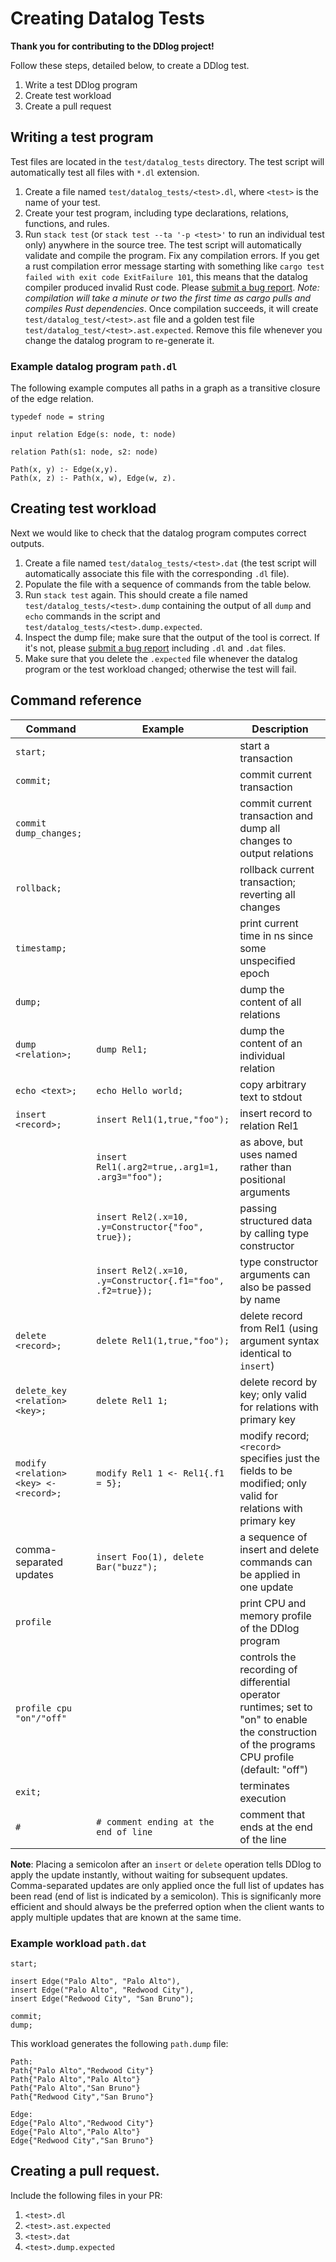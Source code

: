 # Creating Datalog Tests

**Thank you for contributing to the DDlog project!**

Follow these steps, detailed below, to create a DDlog test.

1. Write a test DDlog program
1. Create test workload
1. Create a pull request

## Writing a test program

Test files are located in the `test/datalog_tests` directory.  The
test script will automatically test all files with `*.dl`
extension.

1. Create a file named `test/datalog_tests/<test>.dl`, where `<test>` is
   the name of your test.
1. Create your test program, including type declarations, relations, functions, and rules.
1. Run `stack test` (or `stack test --ta '-p <test>'` to run an individual test only) anywhere in the source tree.  The test script will
   automatically validate and compile the program.  Fix any
   compilation errors.  If you get a rust compilation error message starting with
something like `cargo test failed with exit code ExitFailure 101`,
this means that the datalog compiler produced invalid Rust code.  Please
[submit a bug report](https://github.com/ryzhyk/differential-datalog/issues).
*Note: compilation will take a minute or two the first time as cargo pulls and compiles Rust dependencies*.
Once compilation succeeds, it will create
`test/datalog_test/<test>.ast` file and a golden test file `test/datalog_test/<test>.ast.expected`.
Remove this file whenever you change the datalog program to re-generate it.

### Example datalog program `path.dl`

The following example computes all paths in a graph as a transitive closure of the edge relation.

```
typedef node = string

input relation Edge(s: node, t: node)

relation Path(s1: node, s2: node)

Path(x, y) :- Edge(x,y).
Path(x, z) :- Path(x, w), Edge(w, z).
```

## Creating test workload

Next we would like to check that the datalog program computes correct
outputs.

1. Create a file named `test/datalog_tests/<test>.dat` (the test script
   will automatically associate this file with the corresponding `.dl` file).
1. Populate the file with a sequence of commands from the table below.
1. Run `stack test` again.  This should create a file named
   `test/datalog_tests/<test>.dump` containing the output of all `dump` and `echo` commands in the script
   and `test/datalog_tests/<test>.dump.expected`.
1. Inspect the dump file; make sure that the output of the tool is correct. If it's not,
   please [submit a bug report](https://github.com/ryzhyk/differential-datalog/issues)
   including `.dl` and `.dat` files.
1. Make sure that you delete the `.expected` file whenever the datalog
   program or the test workload changed; otherwise the test will fail.

## Command reference


| Command                        | Example                                          | Description                                                            |
| ------------------------------ |--------------------------------------------------| -----------------------------------------------------------------------|
| `start;`                       |                                                  | start a transaction                                                    |
| `commit;`                      |                                                  | commit current transaction                                             |
| `commit dump_changes;`         |                                                  | commit current transaction and dump all changes to output relations    |
| `rollback;`                    |                                                  | rollback current transaction; reverting all changes                    |
| `timestamp;`                   |                                                  | print current time in ns since some unspecified epoch                  |
| `dump;`                        |                                                  | dump the content of all relations                                      |
| `dump <relation>;`             | `dump Rel1;`                                     | dump the content of an individual relation                             |
| `echo <text>;`                 | `echo Hello world;`                              | copy arbitrary text to stdout                                          |
| `insert <record>;`             | `insert Rel1(1,true,"foo");`                     | insert record to relation Rel1                                         |
|                                | `insert Rel1(.arg2=true,.arg1=1, .arg3="foo");`  | as above, but uses named rather than positional arguments              |
|                                | `insert Rel2(.x=10, .y=Constructor{"foo", true});` | passing structured data by calling type constructor                    |
|                                | `insert Rel2(.x=10, .y=Constructor{.f1="foo", .f2=true});` | type constructor arguments can also be passed by name          |
| `delete <record>;`             | `delete Rel1(1,true,"foo");`                     | delete record from Rel1 (using argument syntax identical to `insert`)  |
| `delete_key <relation> <key>;` | `delete Rel1 1;`                                 | delete record by key; only valid for relations with primary key        |
| `modify <relation> <key> <- <record>;` | `modify Rel1 1 <- Rel1{.f1 = 5};`        | modify record; `<record>` specifies just the fields to be modified; only valid for relations with primary key        |
| comma-separated updates        | `insert Foo(1), delete Bar("buzz");`             | a sequence of insert and delete commands can be applied in one update  |
| `profile`                      |                                                  | print CPU and memory profile of the DDlog program                      |
| `profile cpu "on"/"off"`       |                                                  | controls the recording of differential operator runtimes; set to "on" to enable the construction of the programs CPU profile (default: "off") |
| `exit;`                        |                                                  | terminates execution                                                   |
| `#`                            | `# comment ending at the end of line`            | comment that ends at the end of the line                               |

**Note**: Placing a semicolon after an `insert` or `delete` operation tells DDlog to apply the
update instantly, without waiting for subsequent updates.  Comma-separated updates are only applied
once the full list of updates has been read (end of list is indicated by a semicolon).  This is
significanly more efficient and should always be the preferred option when the client wants to apply
multiple updates that are known at the same time.

### Example workload `path.dat`

```
start;

insert Edge("Palo Alto", "Palo Alto"),
insert Edge("Palo Alto", "Redwood City"),
insert Edge("Redwood City", "San Bruno");

commit;
dump;
```

This workload generates the following `path.dump` file:

```
Path:
Path{"Palo Alto","Redwood City"}
Path{"Palo Alto","Palo Alto"}
Path{"Palo Alto","San Bruno"}
Path{"Redwood City","San Bruno"}

Edge:
Edge{"Palo Alto","Redwood City"}
Edge{"Palo Alto","Palo Alto"}
Edge{"Redwood City","San Bruno"}
```

## Creating a pull request.

Include the following files in your PR:

1. `<test>.dl`
1. `<test>.ast.expected`
1. `<test>.dat`
1. `<test>.dump.expected`
